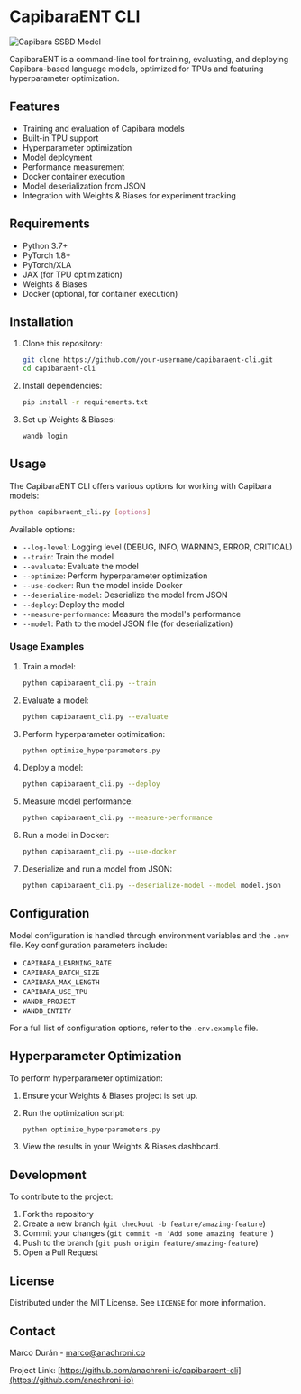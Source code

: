 # CapibaraENT CLI

![Capibara SSBD Model](/src/public/capi33B2.webp)

CapibaraENT is a command-line tool for training, evaluating, and deploying Capibara-based language models, optimized for TPUs and featuring hyperparameter optimization.

## Features

- Training and evaluation of Capibara models
- Built-in TPU support
- Hyperparameter optimization
- Model deployment
- Performance measurement
- Docker container execution
- Model deserialization from JSON
- Integration with Weights & Biases for experiment tracking

## Requirements

- Python 3.7+
- PyTorch 1.8+
- PyTorch/XLA
- JAX (for TPU optimization)
- Weights & Biases
- Docker (optional, for container execution)

## Installation

1. Clone this repository:

   ```bash
   git clone https://github.com/your-username/capibaraent-cli.git
   cd capibaraent-cli
   ```

2. Install dependencies:

   ```bash
   pip install -r requirements.txt
   ```

3. Set up Weights & Biases:

   ```bash
   wandb login
   ```

## Usage

The CapibaraENT CLI offers various options for working with Capibara models:

```bash
python capibaraent_cli.py [options]
```

Available options:

- `--log-level`: Logging level (DEBUG, INFO, WARNING, ERROR, CRITICAL)
- `--train`: Train the model
- `--evaluate`: Evaluate the model
- `--optimize`: Perform hyperparameter optimization
- `--use-docker`: Run the model inside Docker
- `--deserialize-model`: Deserialize the model from JSON
- `--deploy`: Deploy the model
- `--measure-performance`: Measure the model's performance
- `--model`: Path to the model JSON file (for deserialization)

### Usage Examples

1. Train a model:

   ```bash
   python capibaraent_cli.py --train
   ```

2. Evaluate a model:

   ```bash
   python capibaraent_cli.py --evaluate
   ```

3. Perform hyperparameter optimization:

   ```bash
   python optimize_hyperparameters.py
   ```

4. Deploy a model:

   ```bash
   python capibaraent_cli.py --deploy
   ```

5. Measure model performance:

   ```bash
   python capibaraent_cli.py --measure-performance
   ```

6. Run a model in Docker:

   ```bash
   python capibaraent_cli.py --use-docker
   ```

7. Deserialize and run a model from JSON:

   ```bash
   python capibaraent_cli.py --deserialize-model --model model.json
   ```

## Configuration

Model configuration is handled through environment variables and the `.env` file. Key configuration parameters include:

- `CAPIBARA_LEARNING_RATE`
- `CAPIBARA_BATCH_SIZE`
- `CAPIBARA_MAX_LENGTH`
- `CAPIBARA_USE_TPU`
- `WANDB_PROJECT`
- `WANDB_ENTITY`

For a full list of configuration options, refer to the `.env.example` file.

## Hyperparameter Optimization

To perform hyperparameter optimization:

1. Ensure your Weights & Biases project is set up.
2. Run the optimization script:

   ```bash
   python optimize_hyperparameters.py
   ```

3. View the results in your Weights & Biases dashboard.

## Development

To contribute to the project:

1. Fork the repository
2. Create a new branch (`git checkout -b feature/amazing-feature`)
3. Commit your changes (`git commit -m 'Add some amazing feature'`)
4. Push to the branch (`git push origin feature/amazing-feature`)
5. Open a Pull Request

## License

Distributed under the MIT License. See `LICENSE` for more information.

## Contact

Marco Durán - <marco@anachroni.co>

Project Link: [https://github.com/anachroni-io/capibaraent-cli](https://github.com/anachroni-io)
